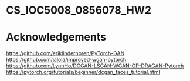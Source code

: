 # CS_IOC5008_0856078_HW2

# Acknowledgements
https://github.com/eriklindernoren/PyTorch-GAN  
https://github.com/jalola/improved-wgan-pytorch  
https://github.com/LynnHo/DCGAN-LSGAN-WGAN-GP-DRAGAN-Pytorch  
https://pytorch.org/tutorials/beginner/dcgan_faces_tutorial.html
